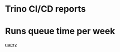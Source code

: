 Trino CI/CD reports
===================

# Runs queue time per week

[query](https://github.com//blob//sql/runs-queue-time-per-week.sql)
